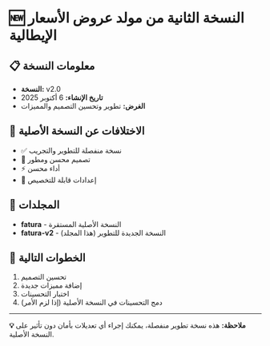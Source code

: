 # 🆕 النسخة الثانية من مولد عروض الأسعار الإيطالية

## 📋 **معلومات النسخة**
- **النسخة:** v2.0
- **تاريخ الإنشاء:** 6 أكتوبر 2025
- **الغرض:** تطوير وتحسين التصميم والمميزات

## 🔄 **الاختلافات عن النسخة الأصلية**
- ✅ نسخة منفصلة للتطوير والتجريب
- 🎨 تصميم محسن ومطور
- ⚡ أداء محسن
- 🔧 إعدادات قابلة للتخصيص

## 📁 **المجلدات**
- **fatura** - النسخة الأصلية المستقرة
- **fatura-v2** - النسخة الجديدة للتطوير (هذا المجلد)

## 🚀 **الخطوات التالية**
1. تحسين التصميم
2. إضافة مميزات جديدة  
3. اختبار التحسينات
4. دمج التحسينات في النسخة الأصلية (إذا لزم الأمر)

---
**💡 ملاحظة:** هذه نسخة تطوير منفصلة، يمكنك إجراء أي تعديلات بأمان دون تأثير على النسخة الأصلية.